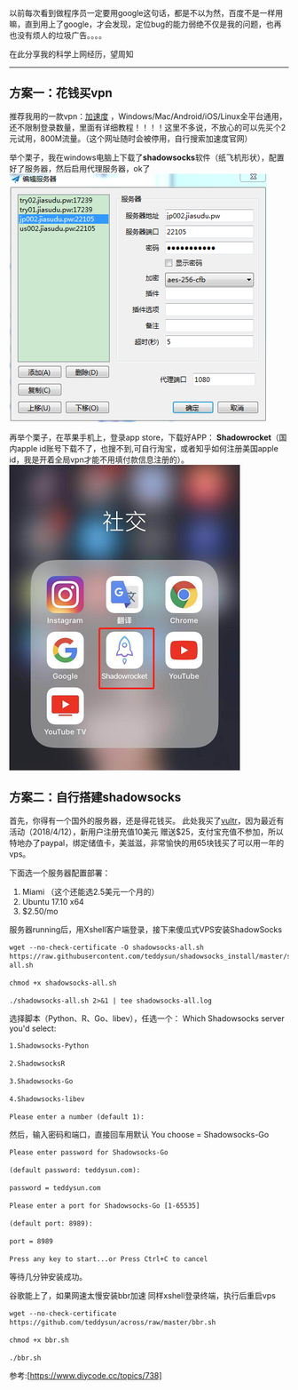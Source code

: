 以前每次看到做程序员一定要用google这句话，都是不以为然，百度不是一样用嘛，直到用上了google，才会发现，定位bug的能力弱绝不仅是我的问题，也再也没有烦人的垃圾广告。。。。

在此分享我的科学上网经历，望周知

----

## 方案一：花钱买vpn
推荐我用的一款vpn：[加速度](http://jia.36fy.com/)  ，Windows/Mac/Android/iOS/Linux全平台通用，还不限制登录数量，里面有详细教程！！！！这里不多说，不放心的可以先买个2元试用，800M流量。（这个网址随时会被停用，自行搜索加速度官网）

举个栗子，我在windows电脑上下载了**shadowsocks**软件（纸飞机形状），配置好了服务器，然后启用代理服务器，ok了
![pc端shadowsocks软件](/img/ss1.png "pc端shadowsocks软件")

再举个栗子，在苹果手机上，登录app store，下载好APP： **Shadowrocket**（国内apple id账号下载不了，也搜不到,可自行淘宝，或者知乎如何注册美国apple id，我是开着全局vpn才能不用填付款信息注册的）。
![Shadowrocket](/img/ss2.png "Shadowrocket")

## 方案二：自行搭建shadowsocks
首先，你得有一个国外的服务器，还是得花钱买。
此处我买了[vultr](https://www.vultr.com/?ref=7392026)，因为最近有活动（2018/4/12），新用户注册充值10美元 赠送$25，支付宝充值不参加，所以特地办了paypal，绑定储值卡，美滋滋，非常愉快的用65块钱买了可以用一年的vps。

下面选一个服务器配置部署：
1. Miami （这个还能选2.5美元一个月的）
1. Ubuntu 17.10 x64
1. $2.50/mo


服务器running后，用Xshell客户端登录，接下来傻瓜式VPS安装ShadowSocks

    wget --no-check-certificate -O shadowsocks-all.sh https://raw.githubusercontent.com/teddysun/shadowsocks_install/master/shadowsocks-all.sh

    chmod +x shadowsocks-all.sh

    ./shadowsocks-all.sh 2>&1 | tee shadowsocks-all.log

选择脚本（Python、R、Go、libev），任选一个：
    Which Shadowsocks server you'd select:

    1.Shadowsocks-Python

    2.ShadowsocksR

    3.Shadowsocks-Go

    4.Shadowsocks-libev

    Please enter a number (default 1):

然后，输入密码和端口，直接回车用默认
    You choose = Shadowsocks-Go

    Please enter password for Shadowsocks-Go

    (default password: teddysun.com):

    password = teddysun.com

    Please enter a port for Shadowsocks-Go [1-65535]

    (default port: 8989):

    port = 8989

    Press any key to start...or Press Ctrl+C to cancel

等待几分钟安装成功。

谷歌能上了，如果网速太慢安装bbr加速
同样xshell登录终端，执行后重启vps

    wget --no-check-certificate https://github.com/teddysun/across/raw/master/bbr.sh

    chmod +x bbr.sh

    ./bbr.sh


参考:[https://www.diycode.cc/topics/738]
